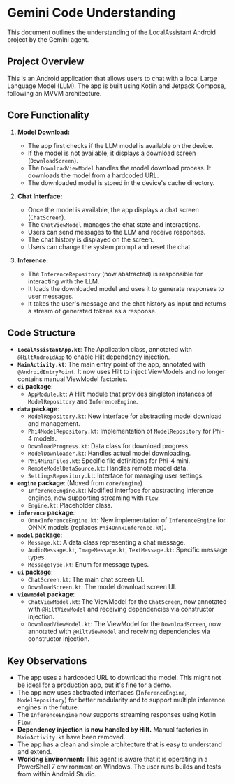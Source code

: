 # Gemini Code Understanding

This document outlines the understanding of the LocalAssistant Android project by the Gemini agent.

## Project Overview

This is an Android application that allows users to chat with a local Large Language Model (LLM). The app is built using Kotlin and Jetpack Compose, following an MVVM architecture.

## Core Functionality

1.  **Model Download:**
    *   The app first checks if the LLM model is available on the device.
    *   If the model is not available, it displays a download screen (`DownloadScreen`).
    *   The `DownloadViewModel` handles the model download process. It downloads the model from a hardcoded URL.
    *   The downloaded model is stored in the device's cache directory.

2.  **Chat Interface:**
    *   Once the model is available, the app displays a chat screen (`ChatScreen`).
    *   The `ChatViewModel` manages the chat state and interactions.
    *   Users can send messages to the LLM and receive responses.
    *   The chat history is displayed on the screen.
    *   Users can change the system prompt and reset the chat.

3.  **Inference:**
    *   The `InferenceRepository` (now abstracted) is responsible for interacting with the LLM.
    *   It loads the downloaded model and uses it to generate responses to user messages.
    *   It takes the user's message and the chat history as input and returns a stream of generated tokens as a response.

## Code Structure

*   **`LocalAssistantApp.kt`**: The Application class, annotated with `@HiltAndroidApp` to enable Hilt dependency injection.
*   **`MainActivity.kt`**: The main entry point of the app, annotated with `@AndroidEntryPoint`. It now uses Hilt to inject ViewModels and no longer contains manual ViewModel factories.
*   **`di` package**:
    *   `AppModule.kt`: A Hilt module that provides singleton instances of `ModelRepository` and `InferenceEngine`.
*   **`data` package**:
    *   `ModelRepository.kt`: New interface for abstracting model download and management.
    *   `Phi4ModelRepository.kt`: Implementation of `ModelRepository` for Phi-4 models.
    *   `DownloadProgress.kt`: Data class for download progress.
    *   `ModelDownloader.kt`: Handles actual model downloading.
    *   `Phi4MiniFiles.kt`: Specific file definitions for Phi-4 mini.
    *   `RemoteModelDataSource.kt`: Handles remote model data.
    *   `SettingsRepository.kt`: Interface for managing user settings.
*   **`engine` package**: (Moved from `core/engine`)
    *   `InferenceEngine.kt`: Modified interface for abstracting inference engines, now supporting streaming with `Flow`.
    *   `Engine.kt`: Placeholder class.
*   **`inference` package**:
    *   `OnnxInferenceEngine.kt`: New implementation of `InferenceEngine` for ONNX models (replaces `Phi4OnnxInference.kt`).
*   **`model` package**:
    *   `Message.kt`: A data class representing a chat message.
    *   `AudioMessage.kt`, `ImageMessage.kt`, `TextMessage.kt`: Specific message types.
    *   `MessageType.kt`: Enum for message types.
*   **`ui` package**:
    *   `ChatScreen.kt`: The main chat screen UI.
    *   `DownloadScreen.kt`: The model download screen UI.
*   **`viewmodel` package**:
    *   `ChatViewModel.kt`: The ViewModel for the `ChatScreen`, now annotated with `@HiltViewModel` and receiving dependencies via constructor injection.
    *   `DownloadViewModel.kt`: The ViewModel for the `DownloadScreen`, now annotated with `@HiltViewModel` and receiving dependencies via constructor injection.

## Key Observations

*   The app uses a hardcoded URL to download the model. This might not be ideal for a production app, but it's fine for a demo.
*   The app now uses abstracted interfaces (`InferenceEngine`, `ModelRepository`) for better modularity and to support multiple inference engines in the future.
*   The `InferenceEngine` now supports streaming responses using Kotlin `Flow`.
*   **Dependency injection is now handled by Hilt.** Manual factories in `MainActivity.kt` have been removed.
*   The app has a clean and simple architecture that is easy to understand and extend.
*   **Working Environment:** This agent is aware that it is operating in a PowerShell 7 environment on Windows. The user runs builds and tests from within Android Studio.
